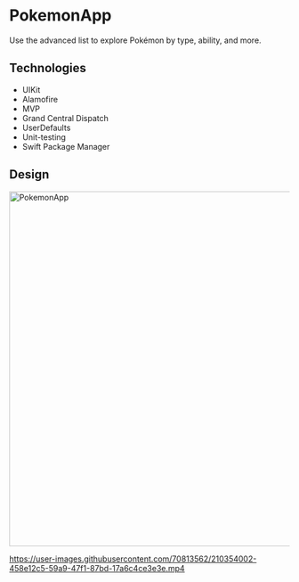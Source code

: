 # PokemonApp
Use the advanced list to explore Pokémon by type, ability, and more.

## Technologies
+ UIKit
+ Alamofire
+ MVP
+ Grand Central Dispatch
+ UserDefaults
+ Unit-testing
+ Swift Package Manager

## Design
<img width="637" alt="PokemonApp" src="https://user-images.githubusercontent.com/70813562/210352263-77fff73d-b669-475c-93ed-bde64c021c15.png">

https://user-images.githubusercontent.com/70813562/210354002-458e12c5-59a9-47f1-87bd-17a6c4ce3e3e.mp4
